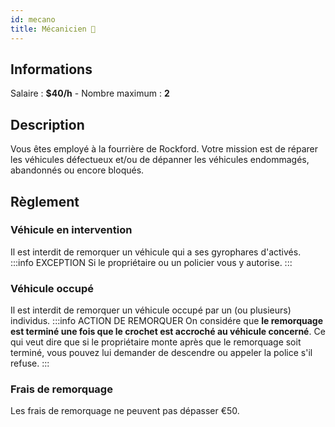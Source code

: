 ```yaml
---
id: mecano
title: Mécanicien 🔧
---
```


## Informations
Salaire : **$40/h** - Nombre maximum : **2**

## Description
Vous êtes employé à la fourrière de Rockford. Votre mission est de réparer les véhicules défectueux et/ou de dépanner les véhicules endommagés, abandonnés ou encore bloqués.

## Règlement

### Véhicule en intervention
Il est interdit de remorquer un véhicule qui a ses gyrophares d'activés.
:::info EXCEPTION
Si le propriétaire ou un policier vous y autorise.
:::

### Véhicule occupé
Il est interdit de remorquer un véhicule occupé par un (ou plusieurs) individus.
:::info ACTION DE REMORQUER
On considére que **le remorquage est terminé une fois que le crochet est accroché au véhicule concerné**. Ce qui veut dire que si le propriétaire monte après que le remorquage soit terminé, vous pouvez lui demander de descendre ou appeler la police s'il refuse.
:::

### Frais de remorquage
Les frais de remorquage ne peuvent pas dépasser €50.